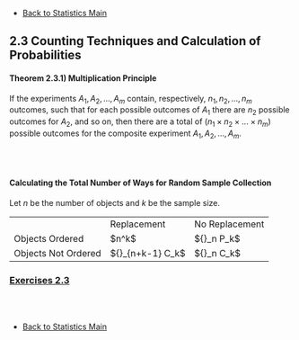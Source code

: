 * [Back to Statistics Main](../../main.md)

## 2.3 Counting Techniques and Calculation of Probabilities

#### Theorem 2.3.1) Multiplication Principle
If the experiments $A_1, A_2,...,A_m$ contain, respectively, $n_1, n_2,...,n_m$ outcomes, such that for each possible outcomes of $A_1$ there are $n_2$ possible outcomes for $A_2$, and so on, then there are a total of $(n_1 \times n_2 \times ... \times n_m)$ possible outcomes for the composite experiment $A_1, A_2,...,A_m$.

<br><br>

#### Calculating the Total Number of Ways for Random Sample Collection
Let $n$ be the number of objects and $k$ be the sample size.
<table style="horizontal-align:center">
<tr>
<td></td><td>Replacement</td><td>No Replacement</td>
</tr>
<tr>
<td>Objects Ordered</td><td> $n^k$ </td><td> ${}_n P_k$ </td>
</tr>
<tr>
<td>Objects Not Ordered</td><td> ${}_{n+k-1} C_k$ </td><td> ${}_n C_k$ </td>
</tr>
</table>


### [Exercises 2.3](./exercises.md)

<br><br>

* [Back to Statistics Main](../../main.md)